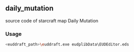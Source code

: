 ## daily_mutation

source code of starcraft map Daily Mutation

### Usage

```bash
<euddraft_path>\euddraft.exe eudplibData\EUDEditor.eds
```